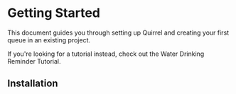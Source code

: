# Getting Started

This document guides you through setting up Quirrel and creating your first queue in an existing project.

If you're looking for a tutorial instead, check out the Water Drinking Reminder Tutorial.

## Installation
